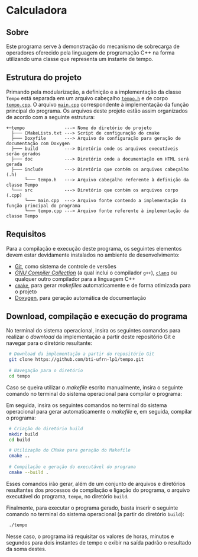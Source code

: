 # Calculadora

## Sobre
Este programa serve à demonstração do mecanismo de sobrecarga de operadores oferecido pela linguagem de programação C++ na forma utilizando uma classe que representa um instante de tempo.

## Estrutura do projeto
Primando pela modularização, a definição e a implementação da classe `Tempo` está separada em um arquivo cabeçalho [`tempo.h`](include/tempo.h) e de corpo [`tempo.cpp`](src/tempo.cpp). O arquivo [`main.cpp`](src/main.cpp) correspondente à implementação da função principal do programa. Os arquivos deste projeto estão assim organizados de acordo com a seguinte estrutura:

```
+─tempo               ---> Nome do diretório do projeto
  ├─── CMakeLists.txt ---> Script de configuração do cmake
  ├─── Doxyfile       ---> Arquivo de configuração para geração de documentação com Doxygen
  ├─── build          ---> Diretório onde os arquivos executáveis serão gerados
  ├─── doc            ---> Diretório onde a documentação em HTML será gerada
  ├─── include        ---> Diretório que contém os arquivos cabeçalho (.h)
       └─── tempo.h   ---> Arquivo cabeçalho referente à definição da classe Tempo
  └─── src            ---> Diretório que contém os arquivos corpo (.cpp)
       └─── main.cpp  ---> Arquivo fonte contendo a implementação da função principal do programa
       └─── tempo.cpp ---> Arquivo fonte referente à implementação da classe Tempo
```

## Requisitos
Para a compilação e execução deste programa, os seguintes elementos devem estar devidamente instalados no ambiente de desenvolvimento:

- [Git](https://git-scm.com), como sistema de controle de versões
- [*GNU Compiler Collection*](https://gcc.gnu.org) (a qual inclui o compilador `g++`), [`clang`](https://clang.llvm.org/) ou qualquer outro compilador para a linguagem C++
- [`cmake`](https://cmake.org/), para gerar *makefiles* automaticamente e de forma otimizada para o projeto
- [Doxygen](https://www.doxygen.nl), para geração automática de documentação

## Download, compilação e execução do programa
No terminal do sistema operacional, insira os seguintes comandos para realizar o *download* da implementação a partir deste repositório Git e navegar para o diretório resultante:

```bash
 # Download da implementação a partir do repositório Git
 git clone https://github.com/bti-ufrn-lp1/tempo.git
 
 # Navegação para o diretório
 cd tempo
```
Caso se queira utilizar o *makefile* escrito manualmente, insira o seguinte comando no terminal do sistema operacional para compilar o programa:

Em seguida, insira os seguintes comandos no terminal do sistema operacional para gerar automaticamente o *makefile* e, em seguida, compilar o programa:

```bash
 # Criação do diretório build
 mkdir build
 cd build

 # Utilização do CMake para geração do Makefile
 cmake ..
 
 # Compilação e geração do executável do programa
 cmake --build .
```

Esses comandos irão gerar, além de um conjunto de arquivos e diretórios resultantes dos processos de compilação e ligação do programa, o arquivo executável do programa, ``tempo``, no diretório ``build``.

Finalmente, para executar o programa gerado, basta inserir o seguinte comando no terminal do sistema operacional (a partir do diretório `build`):

```bash
 ./tempo
```
Nesse caso, o programa irá requisitar os valores de horas, minutos e segundos para dois instantes de tempo e exibir na saída padrão o resultado da soma destes.
